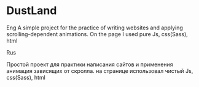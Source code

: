 # DustLand

Eng
A simple project for the practice of writing websites and applying scrolling-dependent animations. On the page I used pure Js, css(Sass), html



Rus

Простой проект для практики написания сайтов и применения анимация зависящих от скролла. на  странице использовал чистый Js,  css(Sass), html
